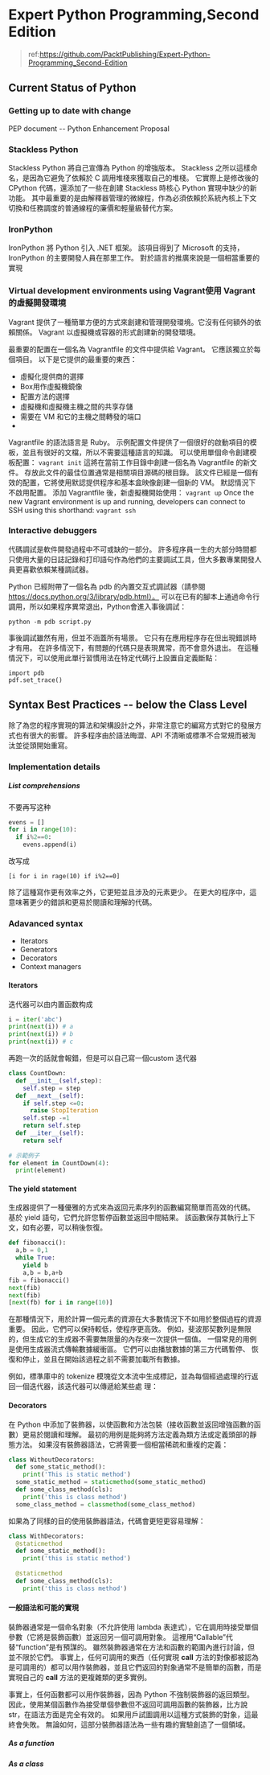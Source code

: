 # Expert Python Programming,Second Edition

> ref:https://github.com/PacktPublishing/Expert-Python-Programming_Second-Edition

## Current Status of Python
### Getting up to date with change 
PEP document -- Python Enhancement Proposal 

### Stackless Python 
Stackless Python 將自己宣傳為 Python 的增強版本。 Stackless 之所以這樣命名，是因為它避免了依賴於 C 調用堆棧來獲取自己的堆棧。
它實際上是修改後的 CPython 代碼，還添加了一些在創建 Stackless 時核心 Python 實現中缺少的新功能。 
其中最重要的是由解釋器管理的微線程，作為必須依賴於系統內核上下文切換和任務調度的普通線程的廉價和輕量級替代方案。


### IronPython 
IronPython 將 Python 引入 .NET 框架。 該項目得到了 Microsoft 的支持，IronPython 的主要開發人員在那里工作。 對於語言的推廣來說是一個相當重要的實現


### Virtual development environments using Vagrant使用 Vagrant 的虛擬開發環境
Vagrant 提供了一種簡單方便的方式來創建和管理開發環境。它沒有任何額外的依賴關係。 Vagrant 以虛擬機或容器的形式創建新的開發環境。

最重要的配置在一個名為 Vagrantfile 的文件中提供給 Vagrant。 它應該獨立於每個項目。 以下是它提供的最重要的東西：
- 虛擬化提供商的選擇
- Box用作虛擬機鏡像
- 配置方法的選擇
- 虛擬機和虛擬機主機之間的共享存儲
- 需要在 VM 和它的主機之間轉發的端口
- 
Vagrantfile 的語法語言是 Ruby。 示例配置文件提供了一個很好的啟動項目的模板，並且有很好的文檔，所以不需要這種語言的知識。 可以使用單個命令創建模板配置：
`vagrant init`
這將在當前工作目錄中創建一個名為 Vagrantfile 的新文件。 存放此文件的最佳位置通常是相關項目源碼的根目錄。 該文件已經是一個有效的配置，它將使用默認提供程序和基本盒映像創建一個新的 VM。 默認情況下不啟用配置。 添加 Vagrantfile 後，新虛擬機開始使用：
`vagrant up`
Once the new Vagrant environment is up and running, developers can connect to SSH using this shorthand:
`vagrant ssh`

### Interactive debuggers
代碼調試是軟件開發過程中不可或缺的一部分。 許多程序員一生的大部分時間都只使用大量的日誌記錄和打印語句作為他們的主要調試工具，但大多數專業開發人員更喜歡依賴某種調試器。

Python 已經附帶了一個名為 pdb 的內置交互式調試器（請參閱 https://docs.python.org/3/library/pdb.html）。 可以在已有的腳本上通過命令行調用，所以如果程序異常退出，Python會進入事後調試：
```
python -m pdb script.py
```
事後調試雖然有用，但並不涵蓋所有場景。 它只有在應用程序存在但出現錯誤時才有用。 在許多情況下，有問題的代碼只是表現異常，而不會意外退出。 在這種情況下，可以使用此單行習慣用法在特定代碼行上設置自定義斷點：
```
import pdb 
pdf.set_trace()
```

## Syntax Best Practices -- below the Class Level
除了為您的程序實現的算法和架構設計之外，非常注意它的編寫方式對它的發展方式也有很大的影響。 許多程序由於語法晦澀、API 不清晰或標準不合常規而被淘汰並從頭開始重寫。

### Implementation details 

##### List comprehensions 

不要再写这种

```python
evens = []
for i in range(10):
  if i%2==0:
    evens.append(i)
```

改写成

```
[i for i in rage(10) if i%2==0]
```

除了這種寫作更有效率之外，它更短並且涉及的元素更少。 在更大的程序中，這意味著更少的錯誤和更易於閱讀和理解的代碼。



### Adavanced syntax

- Iterators 
- Generators
- Decorators 
- Context managers 



#### Iterators

迭代器可以由内置函数构成

```python
i = iter('abc')
print(next(i)) # a
print(next(i)) # b
print(next(i)) # c
```

再跑一次的話就會報錯，但是可以自己寫一個custom 迭代器

```python
class CountDown:
  def __init__(self,step):
    self.step = step
  def __next__(self):
    if self.step <=0:
      raise StopIteration
    self.step -=1 
    return self.step 
  def __iter__(self):
    return self 
  
# 示範例子
for element in CountDown(4):
  print(element)

```

#### The yield statement 
生成器提供了一種優雅的方式來為返回元素序列的函數編寫簡單而高效的代碼。 
基於 yield 語句，它們允許您暫停函數並返回中間結果。 
該函數保存其執行上下文，如有必要，可以稍後恢復。
```python
def fibonacci():
  a,b = 0,1 
  while True:
    yield b 
    a,b = b,a+b
fib = fibonacci()
next(fib)
next(fib)
[next(fb) for i in range(10)]
```
在那種情況下，用於計算一個元素的資源在大多數情況下不如用於整個過程的資源重要。
因此，它們可以保持較低，使程序更高效。 
例如，斐波那契數列是無限的，但生成它的生成器不需要無限量的內存來一次提供一個值。
一個常見的用例是使用生成器流式傳輸數據緩衝區。 它們可以由播放數據的第三方代碼暫停、
恢復和停止，並且在開始該過程之前不需要加載所有數據。

例如，標準庫中的 tokenize 模塊從文本流中生成標記，並為每個經過處理的行返回一個迭代器，該迭代器可以傳遞給某些處
理：

#### Decorators 
在 Python 中添加了裝飾器，以使函數和方法包裝（接收函數並返回增強函數的函數）更易於閱讀和理解。 最初的用例是能夠將方法定義為類方法或定義頭部的靜態方法。 如果沒有裝飾器語法，它將需要一個相當稀疏和重複的定義：
```python
class WithoutDecorators:
  def some_static_method():
    print('This is static method')
  some_static_method = staticmethod(some_static_method)
  def some_class_method(cls):
    print('this is class method')
  some_class_method = classmethod(some_class_method)

```
如果為了同樣的目的使用裝飾器語法，代碼會更短更容易理解：
```python
class WithDecorators:
  @staticmethod
  def some_static_method():
    print('this is static method')
  
  @staticmethod
  def some_class_method(cls):
    print('this is class method') 
```
#### 一般語法和可能的實現
裝飾器通常是一個命名對象（不允許使用 lambda 表達式），它在調用時接受單個參數（它將是裝飾函數）並返回另一個可調用對象。 這裡用“Callable”代替“function”是有預謀的。 雖然裝飾器通常在方法和函數的範圍內進行討論，但並不限於它們。 事實上，任何可調用的東西（任何實現 __call__ 方法的對像都被認為是可調用的）都可以用作裝飾器，並且它們返回的對象通常不是簡單的函數，而是實現自己的 __call__ 方法的更複雜類的更多實例。

事實上，任何函數都可以用作裝飾器，因為 Python 不強制裝飾器的返回類型。 因此，使用某個函數作為接受單個參數但不返回可調用函數的裝飾器，比方說 str，在語法方面是完全有效的。 如果用戶試圖調用以這種方式裝飾的對象，這最終會失敗。 無論如何，這部分裝飾器語法為一些有趣的實驗創造了一個領域。
##### As a function
##### As a class 
